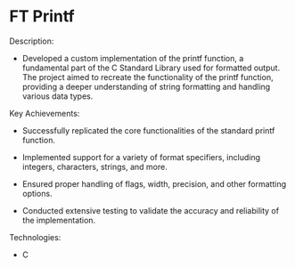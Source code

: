 # FT Printf

Description:

- Developed a custom implementation of the printf function, a fundamental part of the C Standard Library used for formatted output. The project aimed to recreate the functionality of the printf function, providing a deeper understanding of string formatting and handling various data types.

Key Achievements:

- Successfully replicated the core functionalities of the standard printf function.

- Implemented support for a variety of format specifiers, including integers, characters, strings, and more.

- Ensured proper handling of flags, width, precision, and other formatting options.

- Conducted extensive testing to validate the accuracy and reliability of the implementation.

Technologies:

- C
